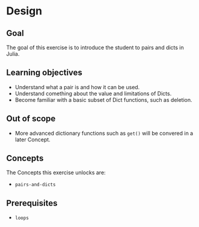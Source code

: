# Design

## Goal

The goal of this exercise is to introduce the student to pairs and dicts in Julia.

## Learning objectives

- Understand what a pair is and how it can be used.
- Understand comething about the value and limitations of Dicts.
- Become familiar with a basic subset of Dict functions, such as deletion.

## Out of scope

- More advanced dictionary functions such as `get()` will be convered in a later Concept.

## Concepts

The Concepts this exercise unlocks are:

- `pairs-and-dicts`

## Prerequisites

- `loops`
